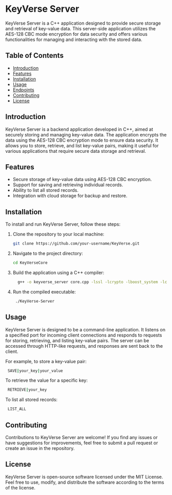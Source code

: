 # KeyVerse Server

KeyVerse Server is a C++ application designed to provide secure storage and retrieval of key-value data. This server-side application utilizes the AES-128 CBC mode encryption for data security and offers various functionalities for managing and interacting with the stored data.

## Table of Contents

- [Introduction](#introduction)
- [Features](#features)
- [Installation](#installation)
- [Usage](#usage)
- [Endpoints](#endpoints)
- [Contributing](#contributing)
- [License](#license)

## Introduction

KeyVerse Server is a backend application developed in C++, aimed at securely storing and managing key-value data. The application encrypts the data using the AES-128 CBC encryption mode to ensure data security. It allows you to store, retrieve, and list key-value pairs, making it useful for various applications that require secure data storage and retrieval.

## Features

- Secure storage of key-value data using AES-128 CBC encryption.
- Support for saving and retrieving individual records.
- Ability to list all stored records.
- Integration with cloud storage for backup and restore.

## Installation

To install and run KeyVerse Server, follow these steps:

1. Clone the repository to your local machine:

   ```bash
   git clone https://github.com/your-username/KeyVerse.git

   ```

2. Navigate to the project directory:

   ```bash
   cd KeyVerseCore

   ```

3. Build the application using a C++ compiler:

   ```bash
     g++ -o keyverse_server core.cpp -lssl -lcrypto -lboost_system -lcurl -I/path/to/nlohmann/json/include


   ```

4. Run the compiled executable:
   ```bash
    ./KeyVerse-Server
   ```

## Usage

KeyVerse Server is designed to be a command-line application. It listens on a specified port for incoming client connections and responds to requests for storing, retrieving, and listing key-value pairs. The server can be accessed through HTTP-like requests, and responses are sent back to the client.

For example, to store a key-value pair:

```bash
 SAVE|your_key|your_value

 ```


To retrieve the value for a specific key:

```bash
 RETRIEVE|your_key

```

To list all stored records:

```bash
 LIST_ALL

 ```

## Contributing
Contributions to KeyVerse Server are welcome! If you find any issues or have suggestions for improvements, feel free to submit a pull request or create an issue in the repository.

## License
KeyVerse Server is open-source software licensed under the MIT License. Feel free to use, modify, and distribute the software according to the terms of the license.


